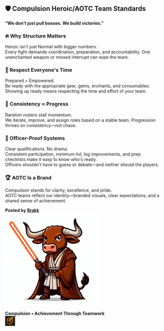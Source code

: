 ## 🛡️ Compulsion Heroic/AOTC Team Standards  
**“We don't just pull bosses. We build victories.”**  



### 🔥 Why Structure Matters  
Heroic isn't just Normal with bigger numbers.  
Every fight demands coordination, preparation, and accountability. One unenchanted weapon or missed interrupt can wipe the team.

### 🧠 Respect Everyone's Time  
Prepared = Empowered.  
Be ready with the appropriate gear, gems, enchants, and consumables. Showing up ready means respecting the time and effort of your team.

### 🔄 Consistency = Progress  
Random rosters stall momentum.  
We iterate, improve, and assign roles based on a stable team. Progression thrives on consistency—not chaos.

### 🧩 Officer-Proof Systems  
Clear qualifications. No drama.  
Consistent participation, minimum ilvl, log improvements, and prep checklists make it easy to know who's ready.  
Officers shouldn't have to guess or debate—and neither should the players.

### 🏆 AOTC Is a Brand  
Compulsion stands for clarity, excellence, and pride.  
AOTC teams reflect our identity—branded visuals, clear expectations, and a shared sense of achievement.

**Posted by [Brakk](https://discordapp.com/users/512839235921772544)**  
![Brakk Icon](https://github.com/burntorangejedi/guildassets/blob/main/shared/icons/texasjedi.jpg?raw=true)

**Compulsion • Achievement Through Teamwork**  
![Compulsion Icon](https://github.com/burntorangejedi/guildassets/blob/main/compulsion/logos/compulsion-icon-32x32.png?raw=true)